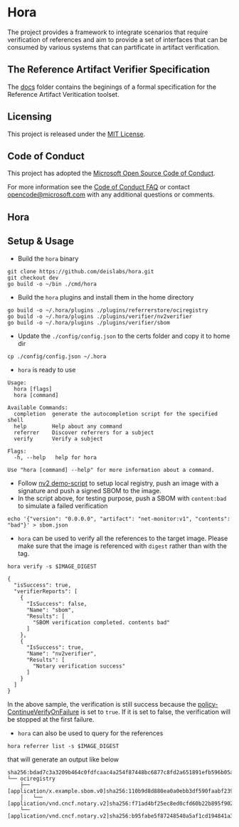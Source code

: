 # Hora

The project provides a framework to integrate scenarios that require verification of references and aim to provide a set of interfaces that can be consumed by various systems that can partificate in artifact verification.

## The Reference Artifact Verifier Specification

The [docs](docs/README.md) folder contains the beginings of a formal specification for the Reference Artifact Veritication toolset.

## Licensing
This project is released under the [MIT License](./LICENSE).

## Code of Conduct

This project has adopted the [Microsoft Open Source Code of
Conduct](https://opensource.microsoft.com/codeofconduct/).

For more information see the [Code of Conduct
FAQ](https://opensource.microsoft.com/codeofconduct/faq/) or contact
[opencode@microsoft.com](mailto:opencode@microsoft.com) with any additional
questions or comments.

## Hora

## Setup & Usage

- Build the ```hora``` binary 

```
git clone https://github.com/deislabs/hora.git
git checkout dev
go build -o ~/bin ./cmd/hora
```
- Build the ```hora``` plugins and install them in the home directory

```
go build -o ~/.hora/plugins ./plugins/referrerstore/ociregistry
go build -o ~/.hora/plugins ./plugins/verifier/nv2verifier
go build -o ~/.hora/plugins ./plugins/verifier/sbom
```

- Update the ```./config/config.json``` to the certs folder and copy it to home dir

```
cp ./config/config.json ~/.hora
```

- ```hora``` is ready to use
```
Usage:
  hora [flags]
  hora [command]

Available Commands:
  completion  generate the autocompletion script for the specified shell
  help        Help about any command
  referrer    Discover referrers for a subject
  verify      Verify a subject

Flags:
  -h, --help   help for hora

Use "hora [command] --help" for more information about a command.
```

- Follow [nv2 demo-script](https://github.com/notaryproject/nv2/blob/prototype-2/docs/nv2/demo-script.md) to setup local registry, push an image with a signature and push a signed SBOM to the image. 
- In the script above, for testing purpose, push a SBOM with ```content:bad``` to simulate a failed verification
```
echo '{"version": "0.0.0.0", "artifact": "net-monitor:v1", "contents": "bad"}' > sbom.json
```

- ```hora``` can be used to verify all the references to the target image. Please make sure that the image is referenced with ```digest``` rather than with the tag.

```
hora verify -s $IMAGE_DIGEST

{
  "isSuccess": true,
  "verifierReports": [
    {
      "IsSuccess": false,
      "Name": "sbom",
      "Results": [
        "SBOM verification completed. contents bad"
      ]
    },
    {
      "IsSuccess": true,
      "Name": "nv2verifier",
      "Results": [
        "Notary verification success"
      ]
    }
  ]
}
```
In the above sample, the verification is still success because the [policy- ContinueVerifyOnFailure](./pkg/policyprovider/configpolicy/configpolicy.go) is set to ```true```. If it is set to false, the verification will be stopped at the first failure. 

- ```hora``` can also be used to query for the references

```
hora referrer list -s $IMAGE_DIGEST
```
that will generate an output like below 

```
sha256:bdad7c3a3209b464c0fdfcaac4a254f87448bc6877c8fd2a651891efb596b05a
└── ociregistry
    ├── [application/x.example.sbom.v0]sha256:110b9d8d880ea0a0ebb3df590faabf239fda1a80d6b64b38dc9ad9cf29aeca5f
    │   └── [application/vnd.cncf.notary.v2]sha256:f71ad4bf25ec8ed0cfd60b22b895f90264fa8a7e8ea62b8ad72f8616d9102d67
    └── [application/vnd.cncf.notary.v2]sha256:b95fabe5f87248540a5af1cd194841a322548ef46144e6d085d3cca00cc843a8
```

